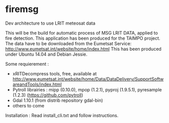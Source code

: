 # firemsg
Dev architecture to use LRIT meteosat data

This will be the build for automatic process of MSG LRIT DATA, applied to fire detection. This application has been produced for the TAIMPO project. 
The data have to be downloaded from the Eumetsat Service: http://www.eumetsat.int/website/home/index.html
This has been produced under Ubuntu 14.04 and Debian Jessie.

Some requierement :
  - xRITDecompress tools, free, available at http://www.eumetsat.int/website/home/Data/DataDelivery/SupportSoftwareandTools/index.html
  - Pytroll librairies : mipp (0.10.0), mpop (1.2.1), pyproj (1.9.5.1), pyresample (1.2.3) (https://github.com/pytroll)
  - Gdal 1.10.1 (from distrib repository gdal-bin)
  - others to come

Installation :
Read install_cli.txt and follow instructions.
